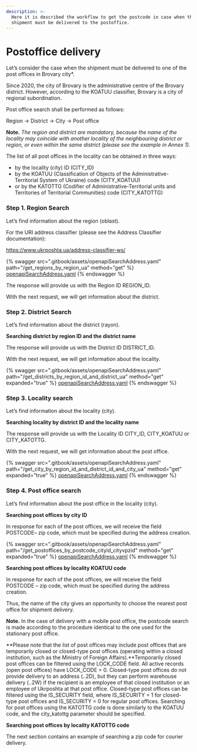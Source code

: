 ```yaml
---
description: >-
  Here it is described the workflow to get the postcode in case when the
  shipment must be delivered to the postoffice.
---
```


# Postoffice delivery

Let’s consider the case when the shipment must be delivered to one of the post offices in Brovary city\*.

Since 2020, the city of Brovary is the administrative centre of the Brovary district. However, according to the KOATUU classifier, Brovary is a city of regional subordination.

Post office search shall be performed as follows:

Region -> District -> City -> Post office

**Note.** _The region and district are mandatory, because the name of the locality may coincide with another locality of the neighbouring district or region, or even within the same district (please see the example in Annex 1)._

The list of all post offices in the locality can be obtained in three ways:

* by the locality (city) ID (CITY\_ID)
* by the KOATUU (Classification of Objects of the Administrative-Territorial System of Ukraine) code (CITY\_KOATUU)
* or by the KATOTTG (Codifier of Administrative-Territorial units and Territories of Territorial Communities) code (CITY\_KATOTTG)

### **Step 1. Region Search** <a href="#step-1-region-search" id="step-1-region-search"></a>

Let’s find information about the region (oblast).

For the URI address classifier (please see the Address Classifier documentation):

https://www.ukrposhta.ua/address-classifier-ws/

{% swagger src=".gitbook/assets/openapiSearchAddress.yaml" path="/get_regions_by_region_ua" method="get" %}
[openapiSearchAddress.yaml](.gitbook/assets/openapiSearchAddress.yaml)
{% endswagger %}

The response will provide us with the Region ID REGION\_ID.

With the next request, we will get information about the district.

### **Step 2. District Search** <a href="#step-2-district-search" id="step-2-district-search"></a>

Let’s find information about the district (rayon).

**Searching district by region ID and the district name**

The response will provide us with the District ID DISTRICT\_ID.

With the next request, we will get information about the locality.

{% swagger src=".gitbook/assets/openapiSearchAddress.yaml" path="/get_districts_by_region_id_and_district_ua" method="get" expanded="true" %}
[openapiSearchAddress.yaml](.gitbook/assets/openapiSearchAddress.yaml)
{% endswagger %}

### **Step 3. Locality search** <a href="#step-3-locality-search" id="step-3-locality-search"></a>

Let’s find information about the locality (city).

**Searching locality by district ID and the locality name**

The response will provide us with the Locality ID CITY\_ID, CITY\_KOATUU or CITY\_KATOTTG.

With the next request, we will get information about the post office.

{% swagger src=".gitbook/assets/openapiSearchAddress.yaml" path="/get_city_by_region_id_and_district_id_and_city_ua" method="get" expanded="true" %}
[openapiSearchAddress.yaml](.gitbook/assets/openapiSearchAddress.yaml)
{% endswagger %}

### **Step 4. Post office search** <a href="#step-4-post-office-search" id="step-4-post-office-search"></a>

Let’s find information about the post office in the locality (city).

**Searching post offices by city ID**

In response for each of the post offices, we will receive the field POSTCODE– zip code, which must be specified during the address creation.

{% swagger src=".gitbook/assets/openapiSearchAddress.yaml" path="/get_postoffices_by_postcode_cityid_cityvpzid" method="get" expanded="true" %}
[openapiSearchAddress.yaml](.gitbook/assets/openapiSearchAddress.yaml)
{% endswagger %}

**Searching post offices by locality KOATUU code**

In response for each of the post offices, we will receive the field POSTCODE – zip code, which must be specified during the address creation.

Thus, the name of the city gives an opportunity to choose the nearest post office for shipment delivery.

**Note.** In the case of delivery with a mobile post office, the postcode search is made according to the procedure identical to the one used for the stationary post office.

\*\*Please note that the list of post offices may include post offices that are temporarily closed or closed-type post offices (operating within a closed institution, such as the Ministry of Foreign Affairs).\*\*Temporarily closed post offices can be filtered using the LOCK\_CODE field. All active records (open post offices) have LOCK\_CODE = 0. Closed-type post offices do not provide delivery to an address (..2D), but they can perform warehouse delivery (..2W) if the recipient is an employee of that closed institution or an employee of Ukrposhta at that post office. Closed-type post offices can be filtered using the IS\_SECURITY field, where IS\_SECURITY = 1 for closed-type post offices and IS\_SECURITY = 0 for regular post offices. Searching for post offices using the KATOTTG code is done similarly to the KOATUU code, and the city\_katottg parameter should be specified.

**Searching post offices by locality KATOTTG code**

The next section contains an example of searching a zip code for courier delivery.
